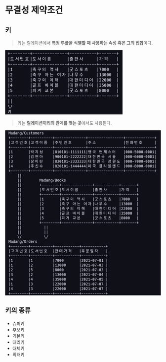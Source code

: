 # 무결성 제약조건

## 키

> 키는 릴레이션에서 **특정 투플을 식별할 때 사용하는 속성 혹은 그의 집합**이다.

![키의 예시를 보여주는 표](/SQL_picture/KEY.png)

> 키는 **릴레이션끼리의 관계를 맺는 곳**에서도 사용된다.

![키의 관계를 보여주는 표](/SQL_picture/KEY_RELATION.png)

## 키의 종류

- 슈퍼키
- 후보키
- 기본키
- 대리키
- 대체키
- 외래키
